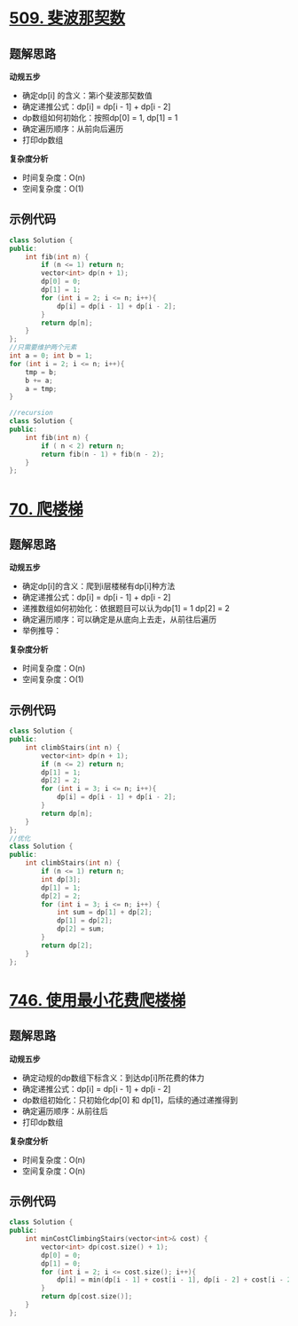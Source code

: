 # [509. 斐波那契数 ](https://leetcode.cn/problems/fibonacci-number/)

## 题解思路

**动规五步**

- 确定dp[i] 的含义：第i个斐波那契数值
- 确定递推公式：dp[i] = dp[i - 1] + dp[i - 2]
- dp数组如何初始化：按照dp[0] = 1, dp[1] = 1
- 确定遍历顺序：从前向后遍历
- 打印dp数组

**复杂度分析**

- 时间复杂度：O(n)
- 空间复杂度：O(1)

## 示例代码

```C++
class Solution {
public:
    int fib(int n) {
        if (n <= 1) return n;
        vector<int> dp(n + 1);
        dp[0] = 0;
        dp[1] = 1;
        for (int i = 2; i <= n; i++){
            dp[i] = dp[i - 1] + dp[i - 2];
        }
        return dp[n];
    }
};
//只需要维护两个元素
int a = 0; int b = 1;
for (int i = 2; i <= n; i++){
 	tmp = b;
    b += a;
    a = tmp;
}
```

```C++
//recursion
class Solution {
public:
    int fib(int n) {
        if ( n < 2) return n;
        return fib(n - 1) + fib(n - 2);
    }
};
```

# [70. 爬楼梯 ](https://leetcode.cn/problems/climbing-stairs/)

##  题解思路

**动规五步**

- 确定dp[i]的含义：爬到i层楼梯有dp[i]种方法
- 确定递推公式：dp[i] = dp[i - 1] + dp[i - 2]
- 递推数组如何初始化：依据题目可以认为dp[1] = 1 dp[2] = 2
- 确定遍历顺序：可以确定是从底向上去走，从前往后遍历
- 举例推导：

**复杂度分析**

- 时间复杂度：O(n)
- 空间复杂度：O(1)

## 示例代码

```C++
class Solution {
public:
    int climbStairs(int n) {
        vector<int> dp(n + 1);
        if (n <= 2) return n;
        dp[1] = 1;
        dp[2] = 2;
        for (int i = 3; i <= n; i++){
            dp[i] = dp[i - 1] + dp[i - 2];
        }
        return dp[n];
    }
};
//优化
class Solution {
public:
    int climbStairs(int n) {
        if (n <= 1) return n;
        int dp[3];
        dp[1] = 1;
        dp[2] = 2;
        for (int i = 3; i <= n; i++) {
            int sum = dp[1] + dp[2];
            dp[1] = dp[2];
            dp[2] = sum;
        }
        return dp[2];
    }
};
```

# [746. 使用最小花费爬楼梯 ](https://leetcode.cn/problems/min-cost-climbing-stairs/)

## 题解思路

**动规五步**

- 确定动规的dp数组下标含义：到达dp[i]所花费的体力
- 确定递推公式：dp[i] = dp[i - 1] + dp[i  - 2]
- dp数组初始化：只初始化dp[0] 和 dp[1]，后续的通过递推得到
- 确定遍历顺序：从前往后
- 打印dp数组

**复杂度分析**

- 时间复杂度：O(n)
- 空间复杂度：O(n)

## 示例代码

```C++
class Solution {
public:
    int minCostClimbingStairs(vector<int>& cost) {
        vector<int> dp(cost.size() + 1);
        dp[0] = 0;
        dp[1] = 0;
        for (int i = 2; i <= cost.size(); i++){
            dp[i] = min(dp[i - 1] + cost[i - 1], dp[i - 2] + cost[i - 2]);
        }
        return dp[cost.size()];
    }
};
```

